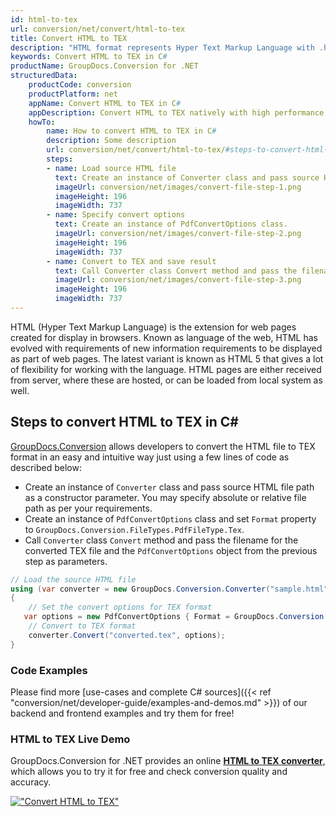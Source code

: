 ```yaml
---
id: html-to-tex
url: conversion/net/convert/html-to-tex
title: Convert HTML to TEX
description: "HTML format represents Hyper Text Markup Language with .html extension. Learn how to convert HTML to TEX file programmatically in C# language using GroupDocs.Conversion for .NET library."
keywords: Convert HTML to TEX in C#
productName: GroupDocs.Conversion for .NET
structuredData:
    productCode: conversion
    productPlatform: net
    appName: Convert HTML to TEX in C#
    appDescription: Convert HTML to TEX natively with high performance using C# language and server side GroupDocs.Conversion for .NET APIs, without the use of any software like Microsoft or Open Office.
    howTo:
        name: How to convert HTML to TEX in C# 
        description: Some description
        url: conversion/net/convert/html-to-tex/#steps-to-convert-html-to-tex-in-c
        steps:
        - name: Load source HTML file 
          text: Create an instance of Converter class and pass source HTML file path as a constructor parameter. You may specify absolute or relative file path as per your requirements. 
          imageUrl: conversion/net/images/convert-file-step-1.png
          imageHeight: 196
          imageWidth: 737
        - name: Specify convert options 
          text: Create an instance of PdfConvertOptions class.
          imageUrl: conversion/net/images/convert-file-step-2.png
          imageHeight: 196
          imageWidth: 737
        - name: Convert to TEX and save result 
          text: Call Converter class Convert method and pass the filename for the converted HTML file and the PdfConvertOptions object from the previous step as parameters.
          imageUrl: conversion/net/images/convert-file-step-3.png
          imageHeight: 196
          imageWidth: 737
---
```


HTML (Hyper Text Markup Language) is the extension for web pages created for display in browsers. Known as language of the web, HTML has evolved with requirements of new information requirements to be displayed as part of web pages. The latest variant is known as HTML 5 that gives a lot of flexibility for working with the language. HTML pages are either received from server, where these are hosted, or can be loaded from local system as well.

## Steps to convert HTML to TEX in C#

[GroupDocs.Conversion](https://products.groupdocs.com/conversion/net) allows developers to convert the HTML file to TEX format in an easy and intuitive way just using a few lines of code as described below:

* Create an instance of `Converter` class and pass source HTML file path as a constructor parameter. You may specify absolute or relative file path as per your requirements. 
* Create an instance of `PdfConvertOptions` class and set `Format` property to `GroupDocs.Conversion.FileTypes.PdfFileType.Tex`.
* Call `Converter` class `Convert` method and pass the filename for the converted TEX file and the `PdfConvertOptions` object from the previous step as parameters.

```csharp
// Load the source HTML file
using (var converter = new GroupDocs.Conversion.Converter("sample.html"))
{
    // Set the convert options for TEX format
   var options = new PdfConvertOptions { Format = GroupDocs.Conversion.FileTypes.PdfFileType.Tex };
    // Convert to TEX format
    converter.Convert("converted.tex", options);
}
```

### Code Examples

Please find more [use-cases and complete C# sources]({{< ref "conversion/net/developer-guide/examples-and-demos.md" >}}) of our backend and frontend examples and try them for free!

### HTML to TEX Live Demo

GroupDocs.Conversion for .NET provides an online [**HTML to TEX converter**](https://products.groupdocs.app/conversion/html-to-tex), which allows you to try it for free and check conversion quality and accuracy.

[!["Convert HTML to TEX"](conversion/net/images/convert-to-tex/convert-html-to-tex.png)](https://products.groupdocs.app/conversion/html-to-tex)